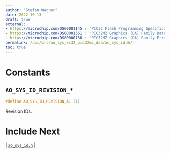 ```yaml
---
author: "Stefan Wagner"
date: 2022-10-13
draft: true
external:
- https://microchip.com/DS60001145 : "PIC32 Flash Programming Specification"
- https://microchip.com/DS60001361 : "PIC32MZ Graphics (DA) Family Data sheet"
- https://microchip.com/DS80000736 : "PIC32MZ Graphics (DA) Family Errata"
permalink: /api/src/ao_sys_xc32_pic32mz_daa/ao_sys_id.h/
toc: true
---
```


# Constants

## `AO_SYS_ID_REVISION_*`

```c
#define AO_SYS_ID_REVISION_A1 (1)
```

Revision IDs.

# Include Next

| [`ao_sys_id.h`](../ao_sys_xc32_pic32/ao_sys_id.h.md) |

